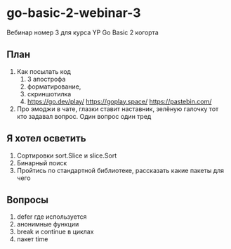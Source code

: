 # go-basic-2-webinar-3

Вебинар номер 3 для курса YP Go Basic 2 когорта

## План
1. Как посылать код 
   1. 3 апострофа
   2. форматирование, 
   3. скриншотилка
   4. https://go.dev/play/ https://goplay.space/ https://pastebin.com/
2. Про эмоджи в чате, глазки ставит наставник, зелёную галочку тот кто задавал вопрос. Один вопрос один тред

## Я хотел осветить
1. Сортировки sort.Slice и slice.Sort
2. Бинарный поиск
3. Пройтись по стандартной библиотеке, рассказать какие пакеты для чего

## Вопросы

1. defer где используется
2. анонимные функции
3. break и continue в циклах
4. пакет time